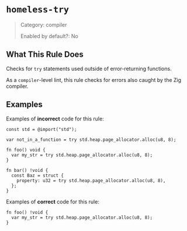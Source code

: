 # `homeless-try`

> Category: compiler
>
> Enabled by default?: No

## What This Rule Does

Checks for `try` statements used outside of error-returning functions.

As a `compiler`-level lint, this rule checks for errors also caught by the
Zig compiler.

## Examples

Examples of **incorrect** code for this rule:

```zig
const std = @import("std");

var not_in_a_function = try std.heap.page_allocator.alloc(u8, 8);

fn foo() void {
  var my_str = try std.heap.page_allocator.alloc(u8, 8);
}

fn bar() !void {
  const Baz = struct {
    property: u32 = try std.heap.page_allocator.alloc(u8, 8),
  };
}
```

Examples of **correct** code for this rule:

```zig
fn foo() !void {
  var my_str = try std.heap.page_allocator.alloc(u8, 8);
}
```
